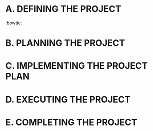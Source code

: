 # A. DEFINING THE PROJECT
:bowtie: 
# B. PLANNING THE PROJECT
# C. IMPLEMENTING THE PROJECT PLAN
# D. EXECUTING THE PROJECT
# E. COMPLETING THE PROJECT
